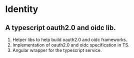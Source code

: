 # Identity

## A typescript oauth2.0 and oidc lib.
1. Helper libs to help build oauth2.0 and oidc frameworks.
1. Implementation of oauth2.0 and oidc specification in TS.
1. Angular wrapper for the typescript service.
